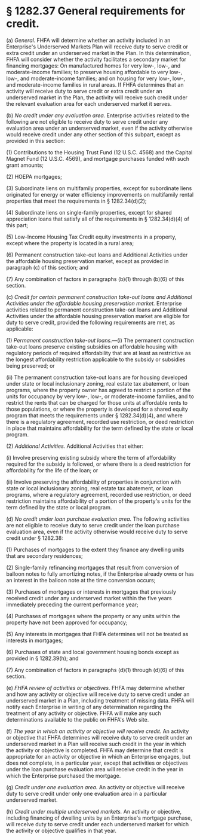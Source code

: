 # § 1282.37   General requirements for credit.

(a) *General.* FHFA will determine whether an activity included in an Enterprise's Underserved Markets Plan will receive duty to serve credit or extra credit under an underserved market in the Plan. In this determination, FHFA will consider whether the activity facilitates a secondary market for financing mortgages: On manufactured homes for very low-, low-, and moderate-income families; to preserve housing affordable to very low-, low-, and moderate-income families; and on housing for very low-, low-, and moderate-income families in rural areas. If FHFA determines that an activity will receive duty to serve credit or extra credit under an underserved market in the Plan, the activity will receive such credit under the relevant evaluation area for each underserved market it serves.


(b) *No credit under any evaluation area.* Enterprise activities related to the following are not eligible to receive duty to serve credit under any evaluation area under an underserved market, even if the activity otherwise would receive credit under any other section of this subpart, except as provided in this section:


(1) Contributions to the Housing Trust Fund (12 U.S.C. 4568) and the Capital Magnet Fund (12 U.S.C. 4569), and mortgage purchases funded with such grant amounts;


(2) HOEPA mortgages;


(3) Subordinate liens on multifamily properties, except for subordinate liens originated for energy or water efficiency improvements on multifamily rental properties that meet the requirements in § 1282.34(d)(2);


(4) Subordinate liens on single-family properties, except for shared appreciation loans that satisfy all of the requirements in § 1282.34(d)(4) of this part;


(5) Low-Income Housing Tax Credit equity investments in a property, except where the property is located in a rural area;


(6) Permanent construction take-out loans and Additional Activities under the affordable housing preservation market, except as provided in paragraph (c) of this section; and


(7) Any combination of factors in paragraphs (b)(1) through (b)(6) of this section.


(c) *Credit for certain permanent construction take-out loans and Additional Activities under the affordable housing preservation market.* Enterprise activities related to permanent construction take-out loans and Additional Activities under the affordable housing preservation market are eligible for duty to serve credit, provided the following requirements are met, as applicable:


(1) *Permanent construction take-out loans.*—(i) The permanent construction take-out loans preserve existing subsidies on affordable housing with regulatory periods of required affordability that are at least as restrictive as the longest affordability restriction applicable to the subsidy or subsidies being preserved; or


(ii) The permanent construction take-out loans are for housing developed under state or local inclusionary zoning, real estate tax abatement, or loan programs, where the property owner has agreed to restrict a portion of the units for occupancy by very low-, low-, or moderate-income families, and to restrict the rents that can be charged for those units at affordable rents to those populations, or where the property is developed for a shared equity program that meets the requirements under § 1282.34(d)(4), and where there is a regulatory agreement, recorded use restriction, or deed restriction in place that maintains affordability for the term defined by the state or local program.


(2) *Additional Activities.* Additional Activities that either:


(i) Involve preserving existing subsidy where the term of affordability required for the subsidy is followed, or where there is a deed restriction for affordability for the life of the loan; or


(ii) Involve preserving the affordability of properties in conjunction with state or local inclusionary zoning, real estate tax abatement, or loan programs, where a regulatory agreement, recorded use restriction, or deed restriction maintains affordability of a portion of the property's units for the term defined by the state or local program.


(d) *No credit under loan purchase evaluation area.* The following activities are not eligible to receive duty to serve credit under the loan purchase evaluation area, even if the activity otherwise would receive duty to serve credit under § 1282.38:


(1) Purchases of mortgages to the extent they finance any dwelling units that are secondary residences;


(2) Single-family refinancing mortgages that result from conversion of balloon notes to fully amortizing notes, if the Enterprise already owns or has an interest in the balloon note at the time conversion occurs;


(3) Purchases of mortgages or interests in mortgages that previously received credit under any underserved market within the five years immediately preceding the current performance year;


(4) Purchases of mortgages where the property or any units within the property have not been approved for occupancy;


(5) Any interests in mortgages that FHFA determines will not be treated as interests in mortgages;


(6) Purchases of state and local government housing bonds except as provided in § 1282.39(h); and


(7) Any combination of factors in paragraphs (d)(1) through (d)(6) of this section.


(e) *FHFA review of activities or objectives.* FHFA may determine whether and how any activity or objective will receive duty to serve credit under an underserved market in a Plan, including treatment of missing data. FHFA will notify each Enterprise in writing of any determination regarding the treatment of any activity or objective. FHFA will make any such determinations available to the public on FHFA's Web site.


(f) *The year in which an activity or objective will receive credit.* An activity or objective that FHFA determines will receive duty to serve credit under an underserved market in a Plan will receive such credit in the year in which the activity or objective is completed. FHFA may determine that credit is appropriate for an activity or objective in which an Enterprise engages, but does not complete, in a particular year, except that activities or objectives under the loan purchase evaluation area will receive credit in the year in which the Enterprise purchased the mortgage.


(g) *Credit under one evaluation area.* An activity or objective will receive duty to serve credit under only one evaluation area in a particular underserved market.


(h) *Credit under multiple underserved markets.* An activity or objective, including financing of dwelling units by an Enterprise's mortgage purchase, will receive duty to serve credit under each underserved market for which the activity or objective qualifies in that year.




